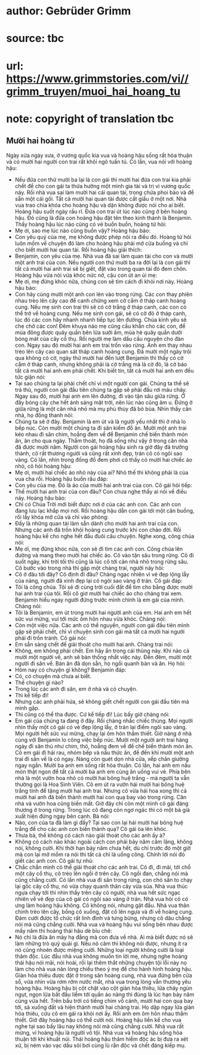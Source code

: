 # author: Gebrüder Grimm
# source: tbc
# url: https://www.grimmstories.com/vi//grimm_truyen/muoi_hai_hoang_tu
# note: copyright of translation tbc

## Mười hai hoàng tử 

Ngày xửa ngày xưa, ở vương quốc kia vua và hoàng hậu sống rất hòa thuận
và có mười hai người con trai rất khôi ngô tuấn tú.
Có lần, vua nói với hoàng hậu:
- Nếu đứa con thứ mười ba lại là con gái thì mười hai đứa con trai kia
phải chết để cho con gái ta thừa hưởng một mình gia tài và trị vì vương
quốc này.
Rồi nhà vua sai làm mười hai cái quan tài, trong chứa phoi bào và để sẵn
một cái gối. Tất cả mười hai quan tài được cất giấu ở một nơi. Nhà vua
trao chìa khóa cho hoàng hậu và dặn không được nói cho ai biết.
Hoàng hậu suốt ngày rầu rĩ. Đứa con trai út lúc nào cũng ở bên hoàng
hậu. Đó cũng là đứa con hoàng hậu đặt tên theo kinh thánh là Benjamin.
Thấy hoàng hậu lúc nào cũng có vẻ buồn buồn, hoàng tử hỏi:
- Mẹ ơi, sao mẹ lúc nào cũng buồn vậy?
Hoàng hậu bảo:
- Con yêu quý của mẹ, mẹ không được phép nói ra điều đó.
Hoàng tử hỏi luôn mồm về chuyện đó làm cho hoàng hậu phải mở cửa buồng
và chỉ cho biết mười hai quan tài. Rồi hoàng hậu giải thích:
- Benjamin, con yêu của mẹ. Nhà vua đã sai làm quan tài cho con và mười
một anh trai của con. Nếu người con thứ mười ba ra đời lại là con gái
thì tất cả mười hai anh trai sẽ bị giết, đặt vào trong quan tài đó đem
chôn.
Hoàng hậu vừa nói vừa khóc nức nở, cậu con út an ủi mẹ:
- Mẹ ơi, mẹ đừng khóc nữa, chúng con sẽ tìm cách đi khỏi nơi này.
Hoàng hậu bảo:
- Con hãy cùng mười một anh con lẻn vào trong rừng. Các con thay phiên
nhau trèo lên cây cao để canh chừng xem cờ cắm ở tháp canh hoàng cung.
Nếu mẹ sinh con trai thì sẽ có cờ trắng ở tháp canh, các con có thể trở
về hoàng cung. Nếu mẹ sinh con gái, sẽ có cờ đỏ ở tháp canh, lúc đó các
con hãy nhanh nhanh tiếp tục lên đường. Chúa kính yêu sẽ che chở các
con! Đêm khuya nào mẹ cũng cầu khẩn cho các con, để mùa đông được quây
quần bên lửa sưởi ấm, mùa hè quây quần dưới bóng mát của cây cổ thụ.
Rồi người mẹ làm dấu cầu nguyện cho đàn con. Ngay sau đó mười hai anh em
trai trốn vào rừng. Anh em thay nhau trèo lên cây cao quan sát tháp canh
hoàng cung. Đã mười một ngày trôi qua không có cờ, ngày thứ mười hai đến
lượt Benjamin thì thấy có cờ cắm ở tháp canh, nhưng không phải là cờ
trắng mà là cờ đỏ, lá cờ báo tất cả mười hai anh em phải chết.
Khi biết tin, tất cả mười hai anh em đều tức giận nói:
- Tại sao chúng ta lại phải chết chỉ vì một người con gái. Chúng ta thề
sẽ trả thù, người con gái đầu tiên chúng ta gặp sẽ phải đầu rơi máu
chảy.
Ngay sau đó, mười hai anh em lên đường, đi vào tận sâu giữa rừng. Ở đây
bóng cây che hết ánh sáng mặt trời, nên lúc nào cũng âm u. Đứng ở giữa
rừng là một căn nhà nhỏ mà mụ phù thủy đã bỏ bùa. Nhìn thấy căn nhà, họ
đồng thanh nói:
- Chúng ta sẽ ở đây. Benjamin là em út và là người yếu nhất thì ở nhà lo
bếp núc. Còn mười một chúng ta đi săn kiếm đồ ăn.
Mười một anh trai kéo nhau đi săn chim, hoẵng đem về để Benjamin chế
biến thành món ăn, ăn cho qua ngày.
Thấm thoát, họ đã sống như vậy ở trong căn nhà đã được mười năm.
Người con gái hoàng hậu sinh ra giờ đây đã trưởng thành, cô rất thương
người và cũng rất xinh đẹp, trán cô có ngôi sao vàng.
Có lần, nhìn trong đống đồ đem phơi cô thấy có mười hai chiếc áo nhỏ, cô
hỏi hoàng hậu:
- Mẹ ơi, mười hai chiếc áo nhỏ này của ai? Nhỏ thế thì không phải là của
vua cha rồi.
Hoàng hậu buồn rầu đáp:
- Con yêu của mẹ. Đó là áo của mười hai anh trai của con.
Cô gái hỏi tiếp:
- Thế mười hai anh trai của con đâu? Con chưa nghe thấy ai nói về điều
này.
Hoàng hậu bảo:
- Chỉ có Chúa Trời mới biết được nơi ở của các anh con. Các anh con đang
lưu lạc khắp mọi nơi.
Rồi hoàng hậu dẫn con gái tới một căn buồng, rồi lấy khóa mở cửa và chỉ
vào phòng:
- Đấy là những quan tài làm sẵn dành cho mười hai anh trai của con.
Nhưng các anh đã trốn khỏi hoàng cung trước khi con chào đời.
Rồi hoàng hậu kể cho nghe hết đầu đuôi câu chuyện. Nghe xong, công chúa
nói:
- Mẹ ơi, mẹ đừng khóc nữa, con sẽ đi tìm các anh con.
Công chúa lên đường và mang theo mười hai chiếc áo. Cô vào tận sâu trong
rừng. Cô đi suốt ngày, khi trời tối thì cũng là lúc cô tới căn nhà nhỏ
trong rừng sâu. Cô bước vào trong nhà thì gặp một chàng trai, người này
hỏi:
- Cô ở đâu tới đây? Cô định đi đâu?
Chàng ngạc nhiên vì vẻ đẹp lộng lẫy của nàng, người đã xinh đẹp lại có
ngôi sao vàng ở trán. Cô gái đáp:
- Tôi là công chúa. Tôi sẽ đi cùng trời cuối đất để tìm cho bằng được
mười hai anh trai của tôi.
Rồi cô giơ mười hai chiếc áo cho chàng trai xem. Benjamin hiểu ngay
người đứng trước mình chính là em gái của mình. Chàng nói:
- Tôi là Benjamin, em út trong mười hai người anh của em.
Hai anh em hết sức vui mừng, vui tới mức ôm hôn nhau vừa khóc. Chàng
nói:
- Còn một việc nữa. Các anh có thề nguyền, người con gái đầu tiên mình
gặp sẽ phải chết, chỉ vì chuyện sinh con gái mà tất cả mười hai người
phải đi trốn tránh.
Cô gái nói:
- Em sẵn sàng chết để giải thoát cho mười hai anh.
Chàng trai nói:
- Không, em không phải chết. Em hãy ẩn trong cái thùng này. Khi nào cả
mười một người về, anh sẽ bàn thống nhất việc này.
Đến đêm, mười một người đi săn về. Bàn ăn đã dọn sẵn, họ ngồi quanh bàn
và ăn. Họ hỏi:
- Hôm nay có chuyện gì không?
Benjamin đáp:
- Có, có chuyện mà chưa ai biết.
- Thế chuyện gì nào?
- Trong lúc các anh đi săn, em ở nhà và có chuyện.
- Thì kể tiếp đi!
- Nhưng các anh phải hứa, sẽ không giết chết người con gái đầu tiên mà
mình gặp.
- Thì cũng có thể tha được. Cứ kể tiếp đi!
Lúc bấy giờ chàng nói:
- Em gái của chúng ta đang ở đây.
Rồi chàng nhấc chiếc thùng. Mọi người nhìn thấy một cô gái có vẻ đẹp
lộng lẫy, ở trán lại điểm ngôi sao vàng. Mọi người hết sức vui mừng,
chạy lại ôm hôn thắm thiết.
Giờ nàng ở nhà cùng với Benjamin lo công việc bếp núc. Mười một người
anh trai hàng ngày đi săn thú như chim, thỏ, hoẵng đem về để chế biến
thành món ăn. Cô em gái đi hái rau, nhóm bếp và nấu thức ăn, để đến khi
mười một anh trai đi săn về là có ngay. Nàng còn quét dọn nhà cửa, xếp
chăn giường ngay ngắn. Mười ba anh em sống rất hòa thuận.
Có lần, hai anh em nấu món thật ngon để tất cả mười ba anh em cùng ăn
uống vui vẻ. Phía bên nhà là một vườn hoa nhỏ có mười hai bông huệ
trắng - mà người ta vẫn thường gọi là Hoa Sinh Viên. Cô em út ra vườn
hái mười hai bông huệ trắng tính để tặng mười hai anh trai. Nhưng cô vừa
hái hoa xong thì cả mười hai anh đã biến thành mười hai con quạ bay vào
trong rừng. Căn nhà và vườn hoa cũng biến mất. Giờ đây chỉ còn một mình
cô gái đáng thương ở trong rừng. Trong lúc cô đang còn ngơ ngác thì có
một bà già xuất hiện đứng ngay bên cạnh. Bà nói:
- Nào, con của ta đã làm gì đấy? Tại sao con lại hái mười hai bông huệ
trắng để cho các anh con biến thành quạ?
Cô gái òa lên khóc.
- Thưa bà, thế không có cách nào giải thoát cho các anh ấy à?
- Không có cách nào khác ngoài cách con phải bảy năm câm lặng, không
nói, không cười. Khi thời hạn bảy năm chưa hết, dù chỉ trước đó một giờ
mà con lại mở mồm ra nói thì tất cả chỉ là uổng công. Chính lời nói đó
giết các anh con.
Cô gái tự nhủ:
- Chắc chắn mình có thể giải thoát cho các anh trai.
Cô đi, đi mãi, tới chỗ một cây cổ thụ, cô trèo lên ngồi ở trên cây. Cô
ngồi đan, chẳng nói mà cũng chẳng cười.
Có lần nhà vua đi săn trong rừng, con chó săn to chạy lại gốc cây cổ
thụ, nó vừa chạy quanh thân cây vừa sủa. Nhà vua thúc ngựa chạy tới thì
nhìn thấy trên cây có người, nhà vua hết sức ngạc nhiên về vẻ đẹp của cô
gái có ngôi sao vàng ở trán. Nhà vua hỏi cô có ưng làm hoàng hậu không.
Cô không nói, nhưng gật đầu.
Nhà vua thân chinh trèo lên cây, bồng cô xuống, đặt cô lên ngựa và đi về
hoàng cung.
Đám cưới được tổ chức rất linh đình và tưng bừng, nhưng cô dâu chẳng nói
mà cũng chẳng cười.
Nhà vua và hoàng hậu vui sống bên nhau được mấy năm thì hoàng thái hậu
dè bỉu chê:
- Nó chỉ là đứa ăn mày hạ đẳng mà con đưa về nhà. Ai mà biết được nó sẽ
làm những trò quỷ quái gì. Nếu nó câm thì không nói được, nhưng ít ra nó
cũng nhoẻn được miệng cười. Những loại người không cười là loại thâm
độc.
Lúc đầu nhà vua không muốn tin lời mẹ, nhưng nghe hoàng thái hậu nói
mãi, nói hoài, rồi lại thêm thắt những chuyện tội lỗi này nọ làm cho nhà
vua nản lòng chiều theo ý mẹ để cho hành hình hoàng hậu.
Giàn hỏa thiêu được đặt ở trong sân hoàng cung, nhà vua đứng bên cửa sổ,
vừa nhìn vừa rơm rớm nước mắt, nhà vua trong lòng vẫn thương yêu hoàng
hậu.
Hoàng hậu bị cột chặt vào cột giàn hỏa thiêu, lửa cháy ngùn ngụt, ngọn
lửa bắt đầu liếm tới quần áo nàng thì đúng là lúc hạn bảy năm cũng vừa
hết. Trên bầu trời có tiếng chim vỗ cánh, mười hai con quạ bay tới, sà
xuống đất và hiện thành mười hai chàng trai. Họ dập ngay lửa giàn hỏa
thiêu, cứu cô em gái ra khỏi nơi ấy. Rồi anh em ôm hôn nhau thắm thiết.
Giờ đây hoàng hậu có thể cười nói. Hoàng hậu liền kể cho vua nghe tại
sao bấy lâu nay không nói mà cũng chẳng cười. Nhà vua rất mừng, vì hoàng
hậu là người vô tội. Nhà vua và hoàng hậu sống hòa thuận tới khi khuất
núi. Thái hoàng hậu thâm hiểm độc ác bị đưa ra xét xử, bị ném vào vạc
dầu sôi bơi cùng lũ rắn độc và chết đáng kiếp mụ.
